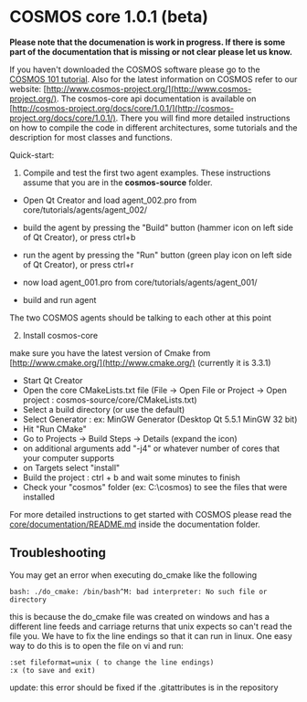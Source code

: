 # COSMOS core 1.0.1 (beta)

**Please note that the documenation is work in progress. If there is some part of the documentation that is missing or not clear please let us know.**

If you haven't downloaded the COSMOS software please go to the [COSMOS 101 tutorial](http://bitbucket.org/cosmos/tutorial). Also for the latest information on COSMOS refer to our website:
[http://www.cosmos-project.org/](http://www.cosmos-project.org/). The cosmos-core api documentation is available on [http://cosmos-project.org/docs/core/1.0.1/](http://cosmos-project.org/docs/core/1.0.1/). There you will find more detailed instructions on how to compile the code in different architectures, some tutorials and the description for most classes and functions.

Quick-start:

1. Compile and test the first two agent examples. 
These instructions assume that you are in the **cosmos-source** folder. 

* Open Qt Creator and load agent_002.pro from core/tutorials/agents/agent_002/
* build the agent by pressing the "Build" button (hammer icon on left side of Qt Creator), or press ctrl+b
* run the agent by pressing the "Run" button (green play icon on left side of Qt Creator), or press ctrl+r

* now load agent_001.pro from core/tutorials/agents/agent_001/
* build and run agent

The two COSMOS agents should be talking to each other at this point

2. Install cosmos-core

make sure you have the latest version of Cmake from [http://www.cmake.org/](http://www.cmake.org/) (currently it is 3.3.1)

* Start Qt Creator
* Open the core CMakeLists.txt file (File -> Open File or Project -> Open project : cosmos-source/core/CMakeLists.txt)
* Select a build directory (or use the default)
* Select Generator : ex: MinGW Generator (Desktop Qt 5.5.1 MinGW 32 bit)
* Hit "Run CMake"
* Go to Projects -> Build Steps -> Details (expand the icon)
* on additional arguments add "-j4" or whatever number of cores that your computer supports
* on Targets select "install"
* Build the project : ctrl + b and wait some minutes to finish
* Check your "cosmos" folder (ex: C:\cosmos) to see the files that were installed

For more detailed instructions to get started with COSMOS
please read the [core/documentation/README.md](https://bitbucket.org/cosmos/core/src/master/documentation/README.md) inside the 
documentation folder.

Troubleshooting
---------------
You may get an error when executing do_cmake like the following
```
bash: ./do_cmake: /bin/bash^M: bad interpreter: No such file or directory
```
this is because the do_cmake file was created on windows and has a different line feeds and carriage returns that unix expects so can't read the file you. We have to fix the line endings so that it can run in linux. One easy way to do this is to open the file on vi and run:

```
:set fileformat=unix ( to change the line endings)
:x (to save and exit)
```

update: this error should be fixed if the .gitattributes is in the repository